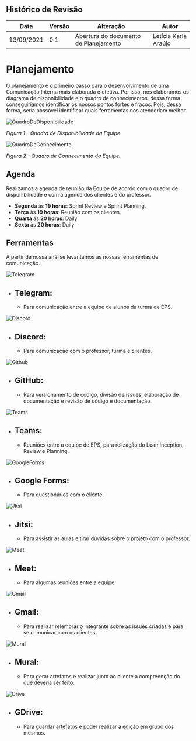 ## Histórico de Revisão
|Data|Versão|Alteração|Autor|  
|----|------|---------|-----|  
| 13/09/2021 | 0.1 |Abertura do documento de Planejamento| Letícia Karla Araújo |



# Planejamento
O planejamento é o primeiro passo para o desenvolvimento de uma Comunicação Interna mais elaborada e efetiva. Por isso, nós elaboramos os diagrama de disponibilidade e o quadro de conhecimentos, dessa forma conseguiríamos identificar os nossos pontos fortes e fracos. Pois, dessa forma, seria possóvel identificar quais ferramentas nos atenderiam melhor.


![QuadroDeDisponibilidade](https://i.imgur.com/8d3Qj8l.png)

*Figura 1 - Quadro de Disponibilidade da Equipe.*

![QuadroDeConhecimento](https://i.imgur.com/DtILr0r.png)

*Figura 2 - Quadro de Conhecimento da Equipe.*

## Agenda
Realizamos a agenda de reunião da Equipe de acordo com o quadro de disponibilidade e com a agenda dos clientes e do professor.

* **Segunda** às **19 horas**: Sprint Review e Sprint Planning.
* **Terça** às **19 horas**: Reunião com os clientes.
* **Quarta** às **20 horas**: Daily
* **Sexta** às **20 horas**: Daily


## Ferramentas

A partir da nossa análise levantamos as nossas ferramentas de comunicação.

![Telegram](https://i.imgur.com/xFs0ZlC.png)
* ## Telegram: 
    * Para comunicação entre a equipe de alunos da turma de EPS. 
 
![Discord](https://i.imgur.com/TTK7jNx.png)
* ## Discord: 
    * Para comunicação com o professor, turma e clientes.

![Github](https://i.imgur.com/8ZQ7lCL.png)
* ## GitHub: 
    * Para versionamento de código, divisão de issues, elaboração de documentação e revisão de código e documentação. 

![Teams](https://i.imgur.com/y0Fhtuf.png)
* ## Teams: 
    * Reuniões entre a equipe de EPS, para relização do Lean Inception, Review e Planning.

![GoogleForms](https://i.imgur.com/dq7c3AQ.png)
* ## Google Forms: 
    * Para questionários com o cliente.
 
 
![Jitsi](https://i.imgur.com/w1uMIVa.png)
* ## Jitsi: 
    * Para assistir as aulas e tirar dúvidas sobre o projeto com o professor.

![Meet](https://i.imgur.com/mi9naEI.png)
* ## Meet: 
    * Para algumas reuniões entre a equipe.
 
![Gmail](https://i.imgur.com/OaRd6pt.png)
* ## Gmail: 
    * Para realizar relembrar o integrante sobre as issues criadas e para se comunicar com os clientes.

![Mural](https://i.imgur.com/ju5QcgT.png)
* ## Mural: 
    * Para gerar artefatos e realizar junto ao cliente a compreenção do que deveria ser feito. 

![Drive](https://i.imgur.com/cjzSPRI.png)
* ## GDrive: 
    * Para guardar artefatos e poder realizar a edição em grupo dos mesmos. 
